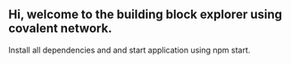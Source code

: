 ## Hi, welcome to the building block explorer using covalent network.
Install all dependencies and and start application using npm start.
